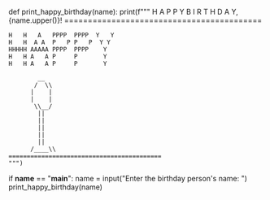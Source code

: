 def print_happy_birthday(name):
    print(f"""
    H A P P Y   B I R T H D A Y, {name.upper()}!
    ==========================================
    
    H   H   A   PPPP  PPPP  Y   Y
    H   H  A A  P   P P   P  Y Y 
    HHHHH AAAAA PPPP  PPPP    Y  
    H   H A   A P     P       Y  
    H   H A   A P     P       Y  
    
            __
           /  \\
          |    |
          |    |
           \\__/
            ||
            ||
            ||
            ||
            ||
          /____\\
    ==========================================
    """)

if __name__ == "__main__":
    name = input("Enter the birthday person's name: ")
    print_happy_birthday(name)
